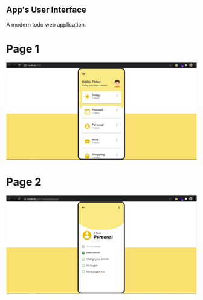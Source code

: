 ## App's User Interface

A modern todo web application. 

# Page 1
![App's UI](./src/assets/page-1.png)

# Page 2
![App's UI](./src/assets/page-2.png)
